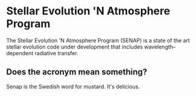 Stellar Evolution 'N Atmosphere Program
=======================================

The Stellar Evolution 'N Atmosphere Program (SENAP) is a state of the art stellar
evolution code under development that includes wavelength&ndash;dependent radiative 
transfer.

Does the acronym mean something?
--------------------------------
Senap is the Swedish word for mustard. It's delicious.
